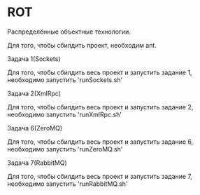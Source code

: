 ROT
===

Распределённые объектные технологии.

Для того, чтобы сбилдить проект, необходим ant.


Задача 1(Sockets)

Для того, чтобы сбилдить весь проект и запустить задание 1, необходимо запустить 'runSockets.sh'



Задача 2(XmlRpc)

Для того, чтобы сбилдить весь проект и запустить задание 2, необходимо запустить 'runXmlRpc.sh'


Задача 6(ZeroMQ)

Для того, чтобы сбилдить весь проект и запустить задание 6, необходимо запустить 'runZeroMQ.sh'

Задача 7(RabbitMQ)

Для того, чтобы сбилдить весь проект и запустить задание 7, необходимо запустить 'runRabbitMQ.sh'
